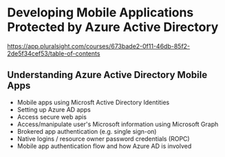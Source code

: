 # Developing Mobile Applications Protected by Azure Active Directory
https://app.pluralsight.com/courses/673bade2-0f11-46db-85f2-2de5f34cef53/table-of-contents

## Understanding Azure Active Directory Mobile Apps
- Mobile apps using Microsft Active Directory Identities
- Setting up Azure AD apps
- Access secure web apis
- Access/manipulate user's Microsoft information using Microsoft Graph
- Brokered app authentication (e.g. single sign-on)
- Native logins / resource owner password credentials (ROPC)
- Mobile app authentication flow and how Azure AD is involved

## 
